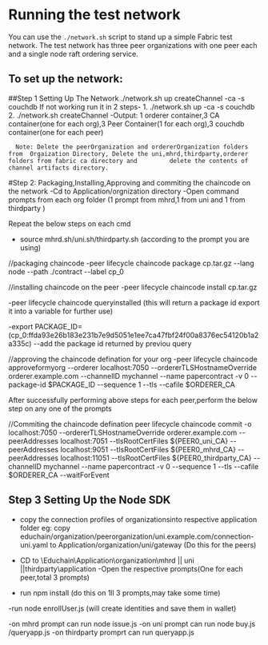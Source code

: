 # Running the test network #

You can use the `./network.sh` script to stand up a simple Fabric test network. The test network has three peer organizations with one peer each and a single node raft ordering service.

## To set up the network:

##Step 1 Setting Up The Network
 ./network.sh up createChannel -ca -s couchdb
        If not working run it in 2 steps-
        1. ./network.sh up -ca -s couchdb
        2. ./network.sh createChannel
        -Output: 1 orderer container,3 CA container(one for each org),3 Peer Container(1 for each org),3 couchdb container(one for each peer)
              
      Note: Delete the peerOrganization and ordererOrganization folders from  Orgaization Directory, Delete the uni,mhrd,thirdparty,orderer folders from fabric ca directory and         delete the contents of channel artifacts directory.


#Step 2: Packaging,Installing,Approving and commiting the chaincode on the network
-Cd to Application/orgnization directory
-Open command prompts from each org folder
(1 prompt from mhrd,1 from uni and 1 from thirdparty )

Repeat the below steps on each cmd

- source mhrd.sh/uni.sh/thirdparty.sh (according to the prompt you are using)

//packaging chaincode 
-peer lifecycle chaincode package cp.tar.gz --lang node --path ./contract --label cp_0

//installing chaincode on the peer
-peer lifecycle chaincode install cp.tar.gz

-peer lifecycle chaincode queryinstalled
(this will return a package id export it into a variable for further use)

-export PACKAGE_ID=(cp_0:ffda93e26b183e231b7e9d5051e1ee7ca47fbf24f00a8376ec54120b1a2a335c) --add the package id returned by previou query

//approving the chaincode defination for your org
-peer lifecycle chaincode approveformyorg --orderer localhost:7050 --ordererTLSHostnameOverride orderer.example.com --channelID mychannel --name papercontract -v 0 --package-id $PACKAGE_ID --sequence 1 --tls --cafile $ORDERER_CA

After successfully performing above steps for each peer,perform the below step on any one of the prompts

//Commiting the chaincode defination
peer lifecycle chaincode commit -o localhost:7050 --ordererTLSHostnameOverride orderer.example.com --peerAddresses localhost:7051 --tlsRootCertFiles ${PEER0_uni_CA} --peerAddresses localhost:9051 --tlsRootCertFiles ${PEER0_mhrd_CA} --peerAddresses localhost:11051 --tlsRootCertFiles ${PEER0_thirdparty_CA} --channelID mychannel --name papercontract -v 0 --sequence 1 --tls --cafile $ORDERER_CA --waitForEvent


## Step 3 Setting Up the Node SDK

- copy the connection profiles of organizationsinto respective application folder 
eg:
copy educhain/organization/peerorganization/uni.example.com/connection-uni.yaml to Application/organization/uni/gateway
(Do this for  the peers)

- CD to \Educhain\Application\organization\mhrd || uni ||thirdparty\application
-Open the respective prompts(One for each peer,total 3 prompts)

- run npm install (do this on 1ll 3 prompts,may take some time)

-run node enrollUser.js (will create identities and save them in wallet)

-on mhrd prompt can run node issue.js
-on uni prompt can run node buy.js /queryapp.js
-on thirdparty promprt can run  queryapp.js








        


